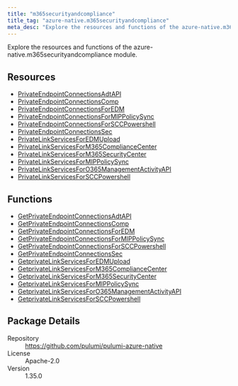```yaml
---
title: "m365securityandcompliance"
title_tag: "azure-native.m365securityandcompliance"
meta_desc: "Explore the resources and functions of the azure-native.m365securityandcompliance module."
---
```


<!-- WARNING: this file was generated by Pulumi Docs Generator. -->
<!-- Do not edit by hand unless you're certain you know what you are doing! -->

Explore the resources and functions of the azure-native.m365securityandcompliance module.

<h2 id="resources">Resources</h2>
<ul class="api">
    <li><a href="privateendpointconnectionsadtapi" title="PrivateEndpointConnectionsAdtAPI"><span class="symbol resource"></span>PrivateEndpointConnectionsAdtAPI</a></li>
    <li><a href="privateendpointconnectionscomp" title="PrivateEndpointConnectionsComp"><span class="symbol resource"></span>PrivateEndpointConnectionsComp</a></li>
    <li><a href="privateendpointconnectionsforedm" title="PrivateEndpointConnectionsForEDM"><span class="symbol resource"></span>PrivateEndpointConnectionsForEDM</a></li>
    <li><a href="privateendpointconnectionsformippolicysync" title="PrivateEndpointConnectionsForMIPPolicySync"><span class="symbol resource"></span>PrivateEndpointConnectionsForMIPPolicySync</a></li>
    <li><a href="privateendpointconnectionsforsccpowershell" title="PrivateEndpointConnectionsForSCCPowershell"><span class="symbol resource"></span>PrivateEndpointConnectionsForSCCPowershell</a></li>
    <li><a href="privateendpointconnectionssec" title="PrivateEndpointConnectionsSec"><span class="symbol resource"></span>PrivateEndpointConnectionsSec</a></li>
    <li><a href="privatelinkservicesforedmupload" title="PrivateLinkServicesForEDMUpload"><span class="symbol resource"></span>PrivateLinkServicesForEDMUpload</a></li>
    <li><a href="privatelinkservicesform365compliancecenter" title="PrivateLinkServicesForM365ComplianceCenter"><span class="symbol resource"></span>PrivateLinkServicesForM365ComplianceCenter</a></li>
    <li><a href="privatelinkservicesform365securitycenter" title="PrivateLinkServicesForM365SecurityCenter"><span class="symbol resource"></span>PrivateLinkServicesForM365SecurityCenter</a></li>
    <li><a href="privatelinkservicesformippolicysync" title="PrivateLinkServicesForMIPPolicySync"><span class="symbol resource"></span>PrivateLinkServicesForMIPPolicySync</a></li>
    <li><a href="privatelinkservicesforo365managementactivityapi" title="PrivateLinkServicesForO365ManagementActivityAPI"><span class="symbol resource"></span>PrivateLinkServicesForO365ManagementActivityAPI</a></li>
    <li><a href="privatelinkservicesforsccpowershell" title="PrivateLinkServicesForSCCPowershell"><span class="symbol resource"></span>PrivateLinkServicesForSCCPowershell</a></li>
</ul>

<h2 id="functions">Functions</h2>
<ul class="api">
    <li><a href="getprivateendpointconnectionsadtapi" title="GetPrivateEndpointConnectionsAdtAPI"><span class="symbol function"></span>GetPrivateEndpointConnectionsAdtAPI</a></li>
    <li><a href="getprivateendpointconnectionscomp" title="GetPrivateEndpointConnectionsComp"><span class="symbol function"></span>GetPrivateEndpointConnectionsComp</a></li>
    <li><a href="getprivateendpointconnectionsforedm" title="GetPrivateEndpointConnectionsForEDM"><span class="symbol function"></span>GetPrivateEndpointConnectionsForEDM</a></li>
    <li><a href="getprivateendpointconnectionsformippolicysync" title="GetPrivateEndpointConnectionsForMIPPolicySync"><span class="symbol function"></span>GetPrivateEndpointConnectionsForMIPPolicySync</a></li>
    <li><a href="getprivateendpointconnectionsforsccpowershell" title="GetPrivateEndpointConnectionsForSCCPowershell"><span class="symbol function"></span>GetPrivateEndpointConnectionsForSCCPowershell</a></li>
    <li><a href="getprivateendpointconnectionssec" title="GetPrivateEndpointConnectionsSec"><span class="symbol function"></span>GetPrivateEndpointConnectionsSec</a></li>
    <li><a href="getprivatelinkservicesforedmupload" title="GetprivateLinkServicesForEDMUpload"><span class="symbol function"></span>GetprivateLinkServicesForEDMUpload</a></li>
    <li><a href="getprivatelinkservicesform365compliancecenter" title="GetprivateLinkServicesForM365ComplianceCenter"><span class="symbol function"></span>GetprivateLinkServicesForM365ComplianceCenter</a></li>
    <li><a href="getprivatelinkservicesform365securitycenter" title="GetprivateLinkServicesForM365SecurityCenter"><span class="symbol function"></span>GetprivateLinkServicesForM365SecurityCenter</a></li>
    <li><a href="getprivatelinkservicesformippolicysync" title="GetprivateLinkServicesForMIPPolicySync"><span class="symbol function"></span>GetprivateLinkServicesForMIPPolicySync</a></li>
    <li><a href="getprivatelinkservicesforo365managementactivityapi" title="GetprivateLinkServicesForO365ManagementActivityAPI"><span class="symbol function"></span>GetprivateLinkServicesForO365ManagementActivityAPI</a></li>
    <li><a href="getprivatelinkservicesforsccpowershell" title="GetprivateLinkServicesForSCCPowershell"><span class="symbol function"></span>GetprivateLinkServicesForSCCPowershell</a></li>
</ul>

<h2 id="package-details">Package Details</h2>
<dl class="package-details">
	<dt>Repository</dt>
	<dd><a href="https://github.com/pulumi/pulumi-azure-native">https://github.com/pulumi/pulumi-azure-native</a></dd>
	<dt>License</dt>
	<dd>Apache-2.0</dd>
	<dt>Version</dt>
	<dd>1.35.0</dd>
</dl>

